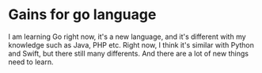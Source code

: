 # Gains for go language

I am learning Go right now, it's a new language, and it's different with my knowledge such as Java, PHP etc. Right now, I think it's similar with Python and Swift, but there still many differents. And there are a lot of new things need to learn.


